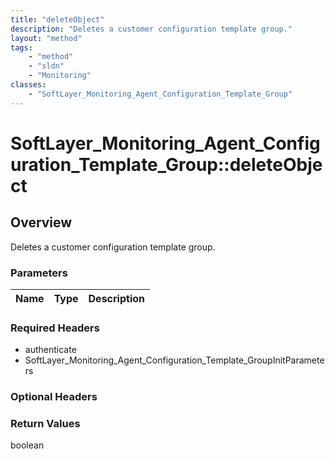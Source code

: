 ```yaml
---
title: "deleteObject"
description: "Deletes a customer configuration template group."
layout: "method"
tags:
    - "method"
    - "sldn"
    - "Monitoring"
classes:
    - "SoftLayer_Monitoring_Agent_Configuration_Template_Group"
---
```

# SoftLayer_Monitoring_Agent_Configuration_Template_Group::deleteObject
## Overview 
Deletes a customer configuration template group. 

### Parameters 
|Name | Type | Description |
| --- | --- | --- |


### Required Headers
* authenticate
* SoftLayer_Monitoring_Agent_Configuration_Template_GroupInitParameters

### Optional Headers

### Return Values
boolean

